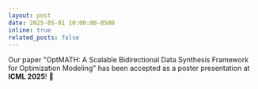 ```yaml
---
layout: post
date: 2025-05-01 10:00:00-0500
inline: true
related_posts: false
---
```


Our paper "OptMATH: A Scalable Bidirectional Data Synthesis Framework for Optimization Modeling" has been accepted as a poster presentation at **ICML 2025**! 🎉
